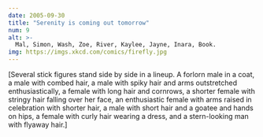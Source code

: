 ```yaml
---
date: 2005-09-30
title: "Serenity is coming out tomorrow"
num: 9
alt: >-
  Mal, Simon, Wash, Zoe, River, Kaylee, Jayne, Inara, Book.
img: https://imgs.xkcd.com/comics/firefly.jpg
---
```

[Several stick figures stand side by side in a lineup. A forlorn male in a coat, a male with combed hair, a male with spiky hair and arms outstretched enthusiastically, a female with long hair and cornrows, a shorter female with stringy hair falling over her face, an enthusiastic female with arms raised in celebration with shorter hair, a male with short hair and a goatee and hands on hips, a female with curly hair wearing a dress, and a stern-looking man with flyaway hair.]